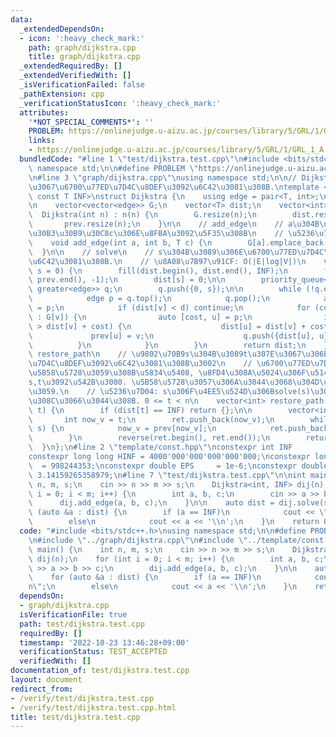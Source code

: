 ```yaml
---
data:
  _extendedDependsOn:
  - icon: ':heavy_check_mark:'
    path: graph/dijkstra.cpp
    title: graph/dijkstra.cpp
  _extendedRequiredBy: []
  _extendedVerifiedWith: []
  _isVerificationFailed: false
  _pathExtension: cpp
  _verificationStatusIcon: ':heavy_check_mark:'
  attributes:
    '*NOT_SPECIAL_COMMENTS*': ''
    PROBLEM: https://onlinejudge.u-aizu.ac.jp/courses/library/5/GRL/1/GRL_1_A
    links:
    - https://onlinejudge.u-aizu.ac.jp/courses/library/5/GRL/1/GRL_1_A
  bundledCode: "#line 1 \"test/dijkstra.test.cpp\"\n#include <bits/stdc++.h>\nusing\
    \ namespace std;\n\n#define PROBLEM \"https://onlinejudge.u-aizu.ac.jp/courses/library/5/GRL/1/GRL_1_A\"\
    \n#line 3 \"graph/dijkstra.cpp\"\nusing namespace std;\n\n// Dijkstra\n// dijkstra\u6CD5\
    \u3067\u6700\u77ED\u7D4C\u8DEF\u3092\u6C42\u3081\u308B.\ntemplate <typename T,\
    \ const T INF>\nstruct Dijkstra {\n    using edge = pair<T, int>;\n    int n;\n\
    \n    vector<vector<edge>> G;\n    vector<T> dist;\n    vector<int> prev;\n  \
    \  Dijkstra(int n) : n(n) {\n        G.resize(n);\n        dist.resize(n);\n \
    \       prev.resize(n);\n    }\n\n    // add_edge\n    // a\u304B\u3089b\u3078\
    \u30B3\u30B9\u30C8c\u306E\u8FBA\u3092\u5F35\u308B\n    // \u5236\u7D04: c >= 0\n\
    \    void add_edge(int a, int b, T c) {\n        G[a].emplace_back(c, b);\n  \
    \  }\n\n    // solve\n    // s\u304B\u3089\u306E\u6700\u77ED\u7D4C\u8DEF\u3092\
    \u6C42\u3081\u308B.\n    // \u8A08\u7B97\u91CF: O(|E|log|V|)\n    vector<T> solve(int\
    \ s = 0) {\n        fill(dist.begin(), dist.end(), INF);\n        fill(prev.begin(),\
    \ prev.end(), -1);\n        dist[s] = 0;\n\n        priority_queue<edge, vector<edge>,\
    \ greater<edge>> q;\n        q.push({0, s});\n\n        while (!q.empty()) {\n\
    \            edge p = q.top();\n            q.pop();\n            auto [d, v]\
    \ = p;\n            if (dist[v] < d) continue;\n            for (const auto &p\
    \ : G[v]) {\n                auto [cost, u] = p;\n                if (dist[u]\
    \ > dist[v] + cost) {\n                    dist[u] = dist[v] + cost;\n       \
    \             prev[u] = v;\n                    q.push({dist[u], u});\n      \
    \          }\n            }\n        }\n        return dist;\n    }\n\n    //\
    \ restore_path\n    // \u9802\u70B9s\u304B\u3089t\u307E\u3067\u306E\u6700\u77ED\
    \u7D4C\u8DEF\u3092\u6C42\u3081\u308B\u3002\n    // \u6700\u77ED\u7D4C\u8DEF\u304C\
    \u5B58\u5728\u3059\u308B\u5834\u5408, \u8FD4\u308A\u5024\u306F\u5148\u982D\u306B\
    s,t\u3092\u542B\u3080. \u5B58\u5728\u3057\u306A\u3044\u3068\u304D\u7A7A\u3092\u8FD4\
    \u3059.\n    // \u5236\u7D04: s\u306F\u4EE5\u524D\u306Bsolve(s)\u304C\u547C\u3070\
    \u308C\u3066\u3044\u308B. 0 <= t < n\n    vector<int> restore_path(int s, int\
    \ t) {\n        if (dist[t] == INF) return {};\n\n        vector<int> ret;\n \
    \       int now_v = t;\n        ret.push_back(now_v);\n        while (now_v !=\
    \ s) {\n            now_v = prev[now_v];\n            ret.push_back(now_v);\n\
    \        }\n        reverse(ret.begin(), ret.end());\n        return ret;\n  \
    \  }\n};\n#line 2 \"template/const.hpp\"\nconstexpr int INF        = 1000'000'000;\n\
    constexpr long long HINF = 4000'000'000'000'000'000;\nconstexpr long long MOD\
    \  = 998244353;\nconstexpr double EPS     = 1e-6;\nconstexpr double PI      =\
    \ 3.14159265358979;\n#line 7 \"test/dijkstra.test.cpp\"\n\nint main() {\n    int\
    \ n, m, s;\n    cin >> n >> m >> s;\n    Dijkstra<int, INF> dij(n);\n    for (int\
    \ i = 0; i < m; i++) {\n        int a, b, c;\n        cin >> a >> b >> c;\n  \
    \      dij.add_edge(a, b, c);\n    }\n\n    auto dist = dij.solve(s);\n    for\
    \ (auto &a : dist) {\n        if (a == INF)\n            cout << \"INF\\n\";\n\
    \        else\n            cout << a << '\\n';\n    }\n    return 0;\n}\n"
  code: "#include <bits/stdc++.h>\nusing namespace std;\n\n#define PROBLEM \"https://onlinejudge.u-aizu.ac.jp/courses/library/5/GRL/1/GRL_1_A\"\
    \n#include \"../graph/dijkstra.cpp\"\n#include \"../template/const.hpp\"\n\nint\
    \ main() {\n    int n, m, s;\n    cin >> n >> m >> s;\n    Dijkstra<int, INF>\
    \ dij(n);\n    for (int i = 0; i < m; i++) {\n        int a, b, c;\n        cin\
    \ >> a >> b >> c;\n        dij.add_edge(a, b, c);\n    }\n\n    auto dist = dij.solve(s);\n\
    \    for (auto &a : dist) {\n        if (a == INF)\n            cout << \"INF\\\
    n\";\n        else\n            cout << a << '\\n';\n    }\n    return 0;\n}"
  dependsOn:
  - graph/dijkstra.cpp
  isVerificationFile: true
  path: test/dijkstra.test.cpp
  requiredBy: []
  timestamp: '2022-10-23 13:46:28+09:00'
  verificationStatus: TEST_ACCEPTED
  verifiedWith: []
documentation_of: test/dijkstra.test.cpp
layout: document
redirect_from:
- /verify/test/dijkstra.test.cpp
- /verify/test/dijkstra.test.cpp.html
title: test/dijkstra.test.cpp
---
```

